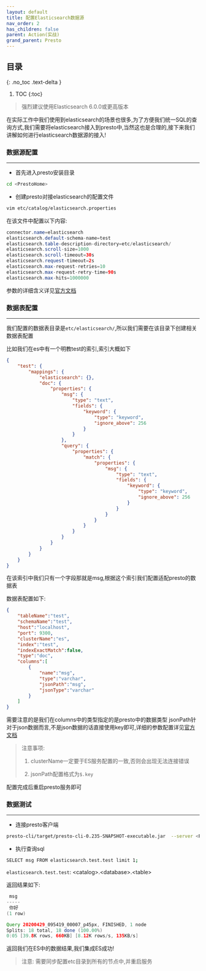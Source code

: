 ```yaml
---
layout: default
title: 配置Elasticsearch数据源
nav_order: 2
has_children: false
parent: Action(实战)
grand_parent: Presto
---
```


## 目录
{: .no_toc .text-delta }

1. TOC
{:toc}

> 强烈建议使用Elasticsearch 6.0.0或更高版本

在实际工作中我们使用到elasticsearch的场景也很多,为了方便我们统一SQL的查询方式,我们需要将elasticsearch接入到presto中,当然这也是合理的,接下来我们讲解如何进行elasticsearch数据源的接入!

### 数据源配置

---

- 首先进入presto安装目录

```bash
cd <PrestoHome>
```

- 创建presto对接elasticsearch的配置文件

```bash
vim etc/catalog/elasticsearch.properties
```

在该文件中配置以下内容:

```java
connector.name=elasticsearch
elasticsearch.default-schema-name=test
elasticsearch.table-description-directory=etc/elasticsearch/
elasticsearch.scroll-size=1000
elasticsearch.scroll-timeout=30s
elasticsearch.request-timeout=2s
elasticsearch.max-request-retries=10
elasticsearch.max-request-retry-time=90s
elasticsearch.max-hits=1000000
```

参数的详细含义详见[官方文档](https://prestosql.io/docs/current/connector/elasticsearch.html)

### 数据表配置

---

我们配置的数据表目录是`etc/elasticsearch/`,所以我们需要在该目录下创建相关数据表配置

比如我们在es中有一个明教test的索引,索引大概如下

```json
{
    "test": {
        "mappings": {
            "elasticsearch": {},
            "doc": {
                "properties": {
                    "msg": {
                        "type": "text",
                        "fields": {
                            "keyword": {
                                "type": "keyword",
                                "ignore_above": 256
                            }
                        }
                    },
                    "query": {
                        "properties": {
                            "match": {
                                "properties": {
                                    "msg": {
                                        "type": "text",
                                        "fields": {
                                            "keyword": {
                                                "type": "keyword",
                                                "ignore_above": 256
                                            }
                                        }
                                    }
                                }
                            }
                        }
                    }
                }
            }
        }
    }
}
```

在该索引中我们只有一个字段那就是msg,根据这个索引我们配置适配presto的数据表

数据表配置如下:

```json
{
    "tableName":"test",
    "schemaName":"test",
    "host":"localhost",
    "port": 9300,
    "clusterName":"es",
    "index":"test",
    "indexExactMatch":false,
    "type":"doc",
    "columns":[
        {
            "name":"msg",
            "type":"varchar",
            "jsonPath":"msg",
            "jsonType":"varchar"
        }
    ]
}
```

需要注意的是我们在columns中的类型指定的是presto中的数据类型
jsonPath针对于json数据而言,不是json数据的话直接使用key即可,详细的参数配置详见[官方文档](https://prestodb.io/docs/current/connector/elasticsearch.html)

> 注意事项:
> 
> 1. clusterName一定要于ES服务配置的一致,否则会出现无法连接错误
>
> 2. jsonPath配置格式为`$.key`

配置完成后重启presto服务即可

### 数据测试

---

- 连接presto客户端

```bash
presto-cli/target/presto-cli-0.235-SNAPSHOT-executable.jar  --server <PrestoServer>
```

- 执行查询sql

```bash
SELECT msg FROM elasticsearch.test.test limit 1;
```

`elasticsearch.test.test`: \<catalog>.\<database>.\<table>

返回结果如下:

```java
 msg 
-----
 你好 
(1 row)

Query 20200429_095419_00007_p45px, FINISHED, 1 node
Splits: 18 total, 18 done (100.00%)
0:05 [39.8K rows, 660KB] [8.12K rows/s, 135KB/s]
```

返回我们在ES中的数据结果,我们集成ES成功!

> 注意: 需要同步配置etc目录到所有的节点中,并重启服务